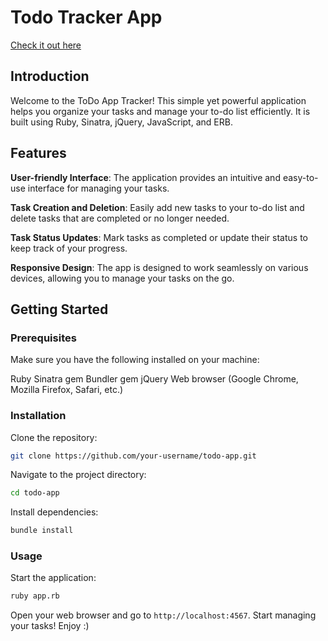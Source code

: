 # Todo Tracker App

[Check it out here](https://todolist-sinatra-b00319384f84.herokuapp.com/lists)

## Introduction

Welcome to the ToDo App Tracker! This simple yet powerful application helps you organize your tasks and manage your to-do list efficiently. It is built using Ruby, Sinatra, jQuery, JavaScript, and ERB.

## Features

**User-friendly Interface**: The application provides an intuitive and easy-to-use interface for managing your tasks.

**Task Creation and Deletion**: Easily add new tasks to your to-do list and delete tasks that are completed or no longer needed.

**Task Status Updates**: Mark tasks as completed or update their status to keep track of your progress.

**Responsive Design**: The app is designed to work seamlessly on various devices, allowing you to manage your tasks on the go.

## Getting Started

### Prerequisites
Make sure you have the following installed on your machine:

Ruby
Sinatra gem
Bundler gem
jQuery
Web browser (Google Chrome, Mozilla Firefox, Safari, etc.)

### Installation
Clone the repository:
```bash
git clone https://github.com/your-username/todo-app.git
```

Navigate to the project directory:
```bash
cd todo-app
```

Install dependencies:
```bash
bundle install
```

### Usage
Start the application:
```bash
ruby app.rb
```

Open your web browser and go to `http://localhost:4567`.
Start managing your tasks! Enjoy :)
